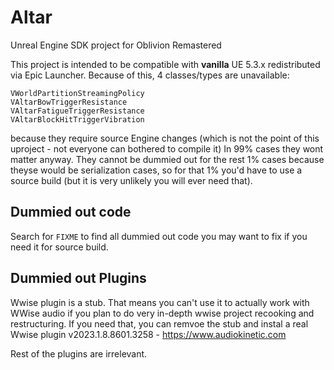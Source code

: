# Altar
Unreal Engine SDK project for Oblivion Remastered

This project is intended to be compatible with **vanilla** UE 5.3.x redistributed via Epic Launcher.
Because of this, 4 classes/types are unavailable:
```
VWorldPartitionStreamingPolicy
VAltarBowTriggerResistance
VAltarFatigueTriggerResistance
VAltarBlockHitTriggerVibration
```
because they require source Engine changes (which is not the point of this uproject - not everyone can bothered to compile it)
In 99% cases they wont matter anyway. They cannot be dummied out for the rest 1% cases because theyse would be serialization cases, so for that 1% you'd have to use a source build (but it is very unlikely you will ever need that).

## Dummied out code
Search for `FIXME` to find all dummied out code you may want to fix if you need it for source build.

## Dummied out Plugins
Wwise plugin is a stub. That means you can't use it to actually work with WWise audio if you plan to do very in-depth wwise project recooking and restructuring. If you need that, you can remvoe the stub and instal a real Wwise plugin v2023.1.8.8601.3258 - https://www.audiokinetic.com

Rest of the plugins are irrelevant.
